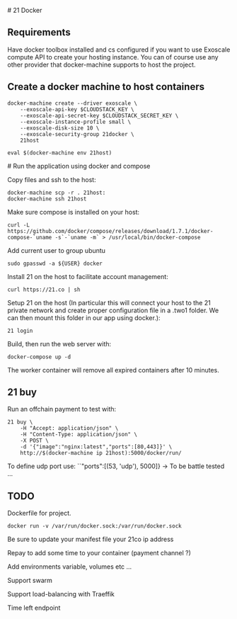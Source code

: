 # 21 Docker

## Requirements

Have docker toolbox installed and cs configured if you want to use Exoscale compute API to create your hosting instance.
You can of course use any other provider that docker-machine supports to host the project.

## Create a docker machine to host containers

    docker-machine create --driver exoscale \
        --exoscale-api-key $CLOUDSTACK_KEY \
        --exoscale-api-secret-key $CLOUDSTACK_SECRET_KEY \
        --exoscale-instance-profile small \
        --exoscale-disk-size 10 \
        --exoscale-security-group 21docker \
        21host

    eval $(docker-machine env 21host)

# Run the application using docker and compose

Copy files and ssh to the host:
    
    docker-machine scp -r . 21host:
    docker-machine ssh 21host

Make sure compose is installed on your host:

    curl -L https://github.com/docker/compose/releases/download/1.7.1/docker-compose-`uname -s`-`uname -m` > /usr/local/bin/docker-compose

<!-- Start a redis server on your host with:

    docker run --name redis -p 127.0.0.1:6379:6379 -d redis redis-server --appendonly yes -->

Add current user to group ubuntu

    sudo gpasswd -a ${USER} docker

Install 21 on the host to facilitate account management:

    curl https://21.co | sh

Setup 21 on the host (In particular this will connect your host to the 21 private network and create proper configuration file in a .two1 folder. We can then mount this folder in our app using docker.):

    21 login

Build, then run the web server with:

    docker-compose up -d

The worker container will remove all expired containers after 10 minutes.

## 21 buy

Run an offchain payment to test with:

    21 buy \
        -H "Accept: application/json" \
        -H "Content-Type: application/json" \
        -X POST \
        -d '{"image":"nginx:latest","ports":[80,443]}' \
        http://$(docker-machine ip 21host):5000/docker/run/

To define udp port use: ``"ports":[(53, 'udp'), 5000]} -> To be battle tested ...

## TODO

Dockerfile for project. 

    docker run -v /var/run/docker.sock:/var/run/docker.sock

Be sure to update your manifest file your 21co ip address

Repay to add some time to your container (payment channel ?)

Add environments variable, volumes etc ...

Support swarm

Support load-balancing with Traeffik

Time left endpoint
